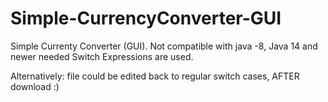 # Simple-CurrencyConverter-GUI
Simple Currenty Converter (GUI).
Not compatible with java -8, Java 14 and newer needed Switch Expressions are used.

Alternatively: file could be edited back to regular switch cases, AFTER download :) 
